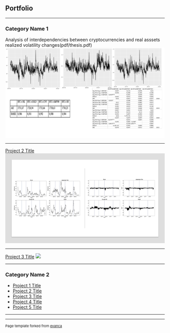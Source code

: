 ## Portfolio

---

### Category Name 1 

Analysis of interdependencies between cryptocurrencies and real asssets realized volatility changes(pdf/thesis.pdf)
<img src="images/thesisportfolio.png?raw=true"/>

---
[Project 2 Title](/pdf/sample_presentation.pdf)
<img src="images/portfolioEUROYEN.png?raw=true"/>

---
[Project 3 Title](http://example.com/)
<img src="images/dummy_thumbnail.jpg?raw=true"/>

---

### Category Name 2

- [Project 1 Title](http://example.com/)
- [Project 2 Title](http://example.com/)
- [Project 3 Title](http://example.com/)
- [Project 4 Title](http://example.com/)
- [Project 5 Title](http://example.com/)

---




---
<p style="font-size:11px">Page template forked from <a href="https://github.com/evanca/quick-portfolio">evanca</a></p>
<!-- Remove above link if you don't want to attibute -->
